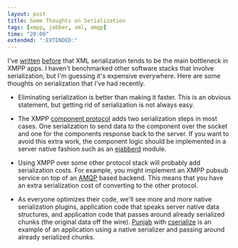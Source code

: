 ```yaml
---
layout: post
title: Some Thoughts on Serialization
tags: [xmpp, jabber, xml, amqp]
time: "20:00"
extended: ":EXTENDED:"
---
```


I've [written](https://metajack.im/2009/01/18/speed-up-ejabberd/)
[before](https://metajack.im/2009/01/26/make-your-twisted-xmpp-apps-scream/)
that XML serialization tends to be the main bottleneck in XMPP apps.
I haven't benchmarked other software stacks that involve
serialization, but I'm guessing it's expensive everywhere.  Here are
some thoughts on serialization that I've had recently.

* Eliminating serialization is better than making it faster.  This is
  an obvious statement, but getting rid of serialization is not always
  easy.

* The XMPP [component
  protocol](http://xmpp.org/extensions/xep-0114.html) adds two
  serialization steps in most cases.  One serialization to send data
  to the component over the socket and one for the components response
  back to the server.  If you want to avoid this extra work, the
  component logic should be implemented in a server native fashion
  such as an [ejabberd](http://www.ejabberd.im) module.

* Using XMPP over some other protocol stack will probably add
  serialization costs.  For example, you might implement an XMPP
  pubsub service on top of an [AMQP](http://www.amqp.org) based
  backend.  This means that you have an extra serialization cost of
  converting to the other protocol.
* As everyone optimizes their code, we'll see more and more native
  serialization plugins, application code that speaks server native
  data structures, and application code that passes around already
  serialized chunks (the original data off the wire).
  [Punjab](http://code.stanziq.com/punjab) with
  [cserialize](http://github.com/metajack/cserialize/tree/master) is
  an example of an application using a native serializer and passing
  around already serialized chunks.
